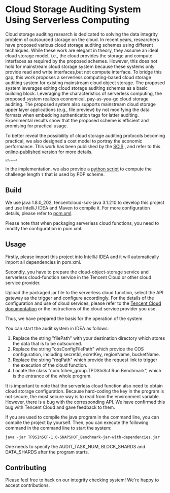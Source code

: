 # Cloud Storage Auditing System Using Serverless Computing

Cloud storage auditing research is dedicated to solving the data integrity problem of outsourced storage on the cloud. In recent years, researchers have proposed various cloud storage auditing schemes using different techniques. While these work are elegant in theory, they assume an ideal cloud storage model, i.e., the cloud provides the storage and compute interfaces as required by the proposed schemes. However, this does not hold for mainstream cloud storage system because these systems only provide read and write interfaces,but not compute interface. To bridge this gap, this work proposes a serverless computing-based cloud storage auditing system for existing mainstream cloud object storage. The proposed system leverages exiting cloud storage auditing schemes as a basic building block. Leveraging the characteristics of serverless computing, the proposed system realizes economical, pay-as-you-go cloud storage auditing. The proposed system also supports mainstream cloud storage upper layer applications (e.g., file preview) by not modifying the data formats when embedding authentication tags for latter auditing. Experimental results show that the
proposed scheme is efficient and promising for practical usage.

To better reveal the possibility of cloud storage auditing protocols becoming practical, we also designed a cost model to portray the economic performance. This work has been published by the [SCIS](http://scis.scichina.com/) , and refer to this [online-published version](https://www.sciengine.com/SCIS/doi/10.1007/s11432-022-3597-3) for more details.

<img src="mdPics/System2.png" alt="System2" style="zoom:50%;" />

In the implementation, we also provide a [python script](https://github.com/jquanC/IntegrityCheckingUsingSCF/blob/master/challenge_length.py) to compute the challenge length `l` that is used by PDP scheme.

## Build

We use java 1.8.0_202, tencentcloud-sdk-java 3.1.210  to develop this project and use IntelliJ IDEA and Maven to compile it. For more configuration details, please refer to [pom.xml](https://github.com/jquanC/IntegrityCheckingUsingSCF/blob/master/pom.xml).

Please note that when packaging serverless cloud functions, you need to modify the <build> configuration in pom.xml. 



## Usage

Firstly, please import this project into IntelliJ IDEA and it will automatically import all dependencies in pom.xml.

Secondly, you have to prepare the cloud-object-storage service and serverless cloud-function service in the Tencent Cloud or other  cloud service provider.

Upload the packaged jar file to the serverless cloud function, select the API gateway as the trigger and configure accordingly.
For the details of the configuration and use of cloud services, please refer to the [Tencent Cloud documentation](https://intl.cloud.tencent.com/document/product) or the instructions of the cloud service provider you use.

Thus, we have prepared the basis for the operation of the system.

You can start the audit system in IDEA as follows:

1. Replace the string "filePath" with your destination directory which stores the data that is to be outsourced.
2. Replace the string "cosConfigFilePath" which provide the COS configuration, including secretId, ecretKey, regionName, bucketName.
3. Replace the string "reqPath" which provide the request link to trigger the execution of the cloud function.
4. Locate the class “com.fchen_group.TPDSInScf.Run.Benchmark”,  which is the entrance of the whole program.

It is important to note that the serverless cloud function also need to obtain cloud storage configuration. Because hard-coding the key in the program is not secure,  the most secure way is to read from the environment variable. However, there is a bug with the corresponding API. We have confirmed this bug with Tencent Cloud and gave feedback to them.

If you are used to compile the java program in the command line, you can compile the project by yourself. Then, you can execute the following command in the command line to start the system:

````shell
java -jar TPDSInSCF-1.0-SNAPSHOT_Benchmark-jar-with-dependencies.jar
````

One needs to specify the AUDIT_TASK_NUM, BLOCK_SHARDS and DATA_SHARDS after the program starts.



## Contributing

Please feel free to hack on  our integrity checking system! We're happy to accept contributions.

